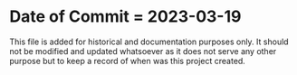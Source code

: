 # Date of Commit = 2023-03-19

This file is added for historical and documentation purposes only.
It should not be modified and updated whatsoever as it does not serve any other purpose but to keep a record of when was this project created.